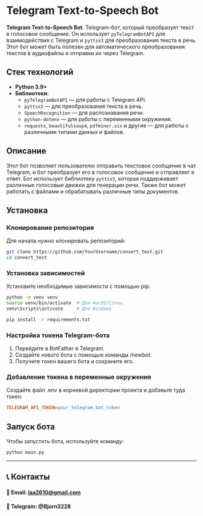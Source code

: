 # Telegram Text-to-Speech Bot

**Telegram Text-to-Speech Bot**. Telegram-бот, который преобразует текст в голосовое сообщение. Он использует `pyTelegramBotAPI` для взаимодействия с Telegram и `pyttsx3` для преобразования текста в речь. Этот бот может быть полезен для автоматического преобразования текстов в аудиофайлы и отправки их через Telegram.

## Стек технологий

- **Python 3.9+**
- **Библиотеки**:
  - `pyTelegramBotAPI` — для работы с Telegram API.
  - `pyttsx3` — для преобразования текста в речь.
  - `SpeechRecognition` — для распознавания речи.
  - `python-dotenv` — для работы с переменными окружения.
  - `requests`, `beautifulsoup4`, `pdfminer.six` и другие — для работы с различными типами данных и файлов.
  
## Описание

Этот бот позволяет пользователю отправить текстовое сообщение в чат Telegram, и бот преобразует его в голосовое сообщение и отправляет в ответ. Бот использует библиотеку `pyttsx3`, которая поддерживает различные голосовые движки для генерации речи. Также бот может работать с файлами и обрабатывать различные типы документов.

## Установка

### Клонирование репозитория

Для начала нужно клонировать репозиторий:

```bash
git clone https://github.com/YourUsername/convert_text.git
cd convert_text
```
### Установка зависимостей
Установите необходимые зависимости с помощью pip:
```bash
python -m venv venv
source venv/bin/activate  # Для macOS/Linux
venv\Scripts\activate     # Для Windows

pip install -r requirements.txt
```

### Настройка токена Telegram-бота
1. Перейдите в BotFather в Telegram.
2. Создайте нового бота с помощью команды /newbot.
3. Получите токен вашего бота и сохраните его.

### Добавление токена в переменные окружения
Создайте файл .env в корневой директории проекта и добавьте туда токен:
```ini
TELEGRAM_API_TOKEN=your_telegram_bot_token
```

## Запуск бота
Чтобы запустить бота, используйте команду:
```python
python main.py
```

---

## 📞 Контакты
#### 📧 Email: laa2610@gmail.com
#### 📌 Telegram: @Bjorn3228